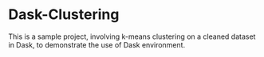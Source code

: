 # Dask-Clustering
This is a sample project, involving k-means clustering on a cleaned dataset in Dask, to demonstrate the use of Dask environment.
